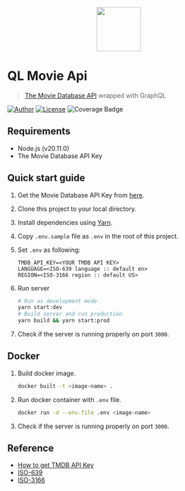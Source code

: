 <p align="center">
    <img src="https://noticon-static.tammolo.com/dgggcrkxq/image/upload/v1575057793/noticon/e4eukig4eptfib2pwhvo.svg" width="100"/>
</p>

# QL Movie Api

> [The Movie Database API](https://www.themoviedb.org/documentation/api) wrapped with GraphQL

[![Author](https://img.shields.io/badge/author-hwhang0917-green?style=flat)](https://github.com/hwhang0917/ql-movie-api)
[![License](https://img.shields.io/github/license/hwhang0917/ql-movie-api)](https://github.com/hwhang0917/ql-movie-api/blob/master/LICENSE)
![Coverage Badge](https://img.shields.io/endpoint?url=https://gist.githubusercontent.com/hwhang0917/16feb82d8fbd22f7ada29e97942b3f1e/raw/ql-movie-api.json)

## Requirements

* Node.js (v20.11.0)
* The Movie Database API Key

## Quick start guide

1. Get the Movie Database API Key from [here](https://www.themoviedb.org/settings/api).

2. Clone this project to your local directory.

3. Install dependencies using [Yarn](http://yarnpkg.com/).

4. Copy `.env.sample` file as `.env` in the root of this project.

5. Set `.env` as following:

   ```.env
   TMDB_API_KEY=<YOUR TMDB API KEY>
   LANGUAGE=<ISO-639 language :: default en>
   REGION=<ISO-3166 region :: default US>
   ```

6. Run server

   ```sh
   # Run as development mode
   yarn start:dev
   # Build server and run production
   yarn build && yarn start:prod
   ```

7. Check if the server is running properly on port `3000`.

## Docker

1. Build docker image.

   ```sh
   docker built -t <image-name> .
   ```

2. Run docker container with `.env` file.

   ```sh
   docker run -d --env-file .env <image-name>
   ```

3. Check if the server is running properly on port `3000`.

## Reference

* [How to get TMDB API Key](https://www.themoviedb.org/documentation/api)
* [ISO-639](https://en.wikipedia.org/wiki/List_of_ISO_639-1_codes)
* [ISO-3166](https://en.wikipedia.org/wiki/ISO_3166-1)

